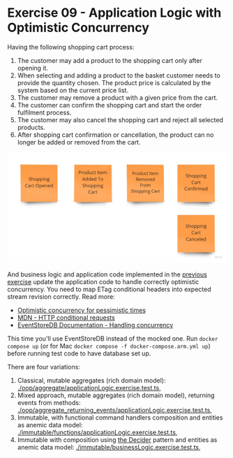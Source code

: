 # Exercise 09 - Application Logic with Optimistic Concurrency

Having the following shopping cart process:

1. The customer may add a product to the shopping cart only after opening it.
2. When selecting and adding a product to the basket customer needs to provide the quantity chosen. The product price is calculated by the system based on the current price list.
3. The customer may remove a product with a given price from the cart.
4. The customer can confirm the shopping cart and start the order fulfilment process.
5. The customer may also cancel the shopping cart and reject all selected products.
6. After shopping cart confirmation or cancellation, the product can no longer be added or removed from the cart.

![events](./assets/events.jpg)

And business logic and application code implemented in the [previous exercise](../06_application_logic_eventstoredb/) update the application code to handle correctly optimistic concurrency. You need to map ETag conditional headers into expected stream revision correctly. Read more:

- [Optimistic concurrency for pessimistic times](https://event-driven.io/en/optimistic_concurrency_for_pessimistic_times/)
- [MDN - HTTP conditional requests](https://developer.mozilla.org/en-US/docs/Web/HTTP/Conditional_requests)
- [EventStoreDB Documentation - Handling concurrency](https://developers.eventstore.com/clients/grpc/appending-events.html#handling-concurrency)

This time you'll use EventStoreDB instead of the mocked one. Run `docker compose up` (or for Mac `docker compose -f docker-compose.arm.yml up`) before running test code to have database set up.

There are four variations:

1. Classical, mutable aggregates (rich domain model): [./oop/aggregate/applicationLogic.exercise.test.ts](./oop/aggregate/applicationLogic.exercise.test.ts),
2. Mixed approach, mutable aggregates (rich domain model), returning events from methods: [./oop/aggregate_returning_events/applicationLogic.exercise.test.ts](./oop/aggregate_returning_events/applicationLogic.exercise.test.ts),
3. Immutable, with functional command handlers composition and entities as anemic data model: [./immutable/functions/applicationLogic.exercise.test.ts](./immutable/functions/applicationLogic.exercise.test.ts),
4. Immutable with composition using [the Decider](https://thinkbeforecoding.com/post/2021/12/17/functional-event-sourcing-decider) pattern and entities as anemic data model: [./immutable/businessLogic.exercise.test.ts](./immutable/businessLogic.exercise.test.ts),
